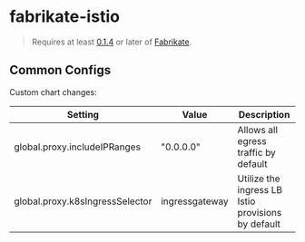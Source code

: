 # fabrikate-istio

> Requires at least [0.1.4](https://github.com/Microsoft/fabrikate/releases) or later of [Fabrikate](https://github.com/Microsoft/fabrikate).

## Common Configs

Custom chart changes:

| Setting                         | Value          | Description                                        |
| ------------------------------- | -------------- | -------------------------------------------------- |
| global.proxy.includeIPRanges    | "0.0.0.0"      | Allows all egress traffic by default               |
| global.proxy.k8sIngressSelector | ingressgateway | Utilize the ingress LB Istio provisions by default |
